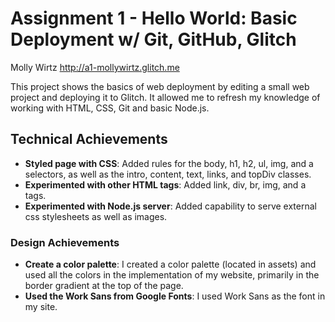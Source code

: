 Assignment 1 - Hello World: Basic Deployment w/ Git, GitHub, Glitch
===
Molly Wirtz
http://a1-mollywirtz.glitch.me 

This project shows the basics of web deployment by editing a small web project and deploying it to Glitch. It allowed me to refresh my knowledge of working with HTML, CSS, Git and basic Node.js.

## Technical Achievements
- **Styled page with CSS**: Added rules for the body, h1, h2, ul, img, and a selectors, as well as the intro, content, text, links, and topDiv classes. 
- **Experimented with other HTML tags**: Added link, div, br, img, and a tags.  
- **Experimented with Node.js server**: Added capability to serve external css stylesheets as well as images. 

### Design Achievements
- **Create a color palette**: I created a color palette (located in assets) and used all the colors in the implementation of my website, primarily in the border gradient at the top of the page.
- **Used the Work Sans from Google Fonts**: I used Work Sans as the font in my site.
